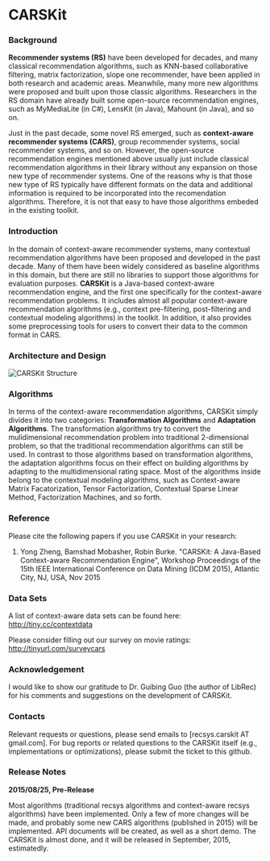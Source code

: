 # CARSKit

### Background

**Recommender systems (RS)** have been developed for decades, and many classical recommendation algorithms, such as KNN-based collaborative filtering, matrix factorization, slope one recommender, have been applied in both research and academic areas. Meanwhile, many more new algorithms were proposed and built upon those classic algorithms. Researchers in the RS domain have already built some open-source recommendation engines, such as MyMediaLite (in C#), LensKit (in Java), Mahount (in Java), and so on.

Just in the past decade, some novel RS emerged, such as **context-aware recommender systems (CARS)**, group recommender systems, social recommender systems, and so on. However, the open-source recommendation engines mentioned above usually just include classical recommendation algorithms in their library without any expansion on those new type of recommender systems. One of the reasons why is that those new type of RS typically have different formats on the data and additional information is required to be incorporated into the recomendation algorithms. Therefore, it is not that easy to have those algorithms embeded in the existing toolkit.

### Introduction

In the domain of context-aware recommender systems, many contextual recommendation algorithms have been proposed and developed in the past decade. Many of them have been widely considered as baseline algorithms in this domain, but there are still no libraries to support those algorithms for evaluation purposes. **CARSKit** is a Java-based context-aware recommendation engine, and the first one specifically for the context-aware recommendation problems. It includes almost all popular context-aware recommendation algorithms (e.g., context pre-filtering, post-filtering and contextual modeling algorithms) in the toolkit. In addition, it also provides some preprocessing tools for users to convert their data to the common format in CARS.

### Architecture and Design

![CARSKit Structure](http://students.depaul.edu/~yzheng8/images/CARSKit.png)

### Algorithms

In terms of the context-aware recommendation algorithms, CARSKit simply divides it into two categories: **Transformation Algorithms** and **Adaptation Algorithms**. The transformation algorithms try to convert the mulidimensional recommendation problem into traditional 2-dimensional problem, so that the traditional recommendation algorithms can still be used. In contrast to those algorithms based on transformation algorithms, the adaptation algorithms focus on their effect on building algorithms by adapting to the multidimensional rating space. Most of the algorithms inside belong to the contextual modeling algorithms, such as Context-aware Matrix Facatorization, Tensor Factorization, Contextual Sparse Linear Method, Factorization Machines, and so forth.

### Reference

Please cite the following papers if you use CARSKit in your research:

1. Yong Zheng, Bamshad Mobasher, Robin Burke. "CARSKit: A Java-Based Context-aware Recommendation Engine", Workshop Proceedings of the 15th IEEE International Conference on Data Mining (ICDM 2015), Atlantic City, NJ, USA, Nov 2015

### Data Sets

A list of context-aware data sets can be found here: http://tiny.cc/contextdata 

Please consider filling out our survey on movie ratings: http://tinyurl.com/surveycars

### Acknowledgement

I would like to show our gratitude to Dr. Guibing Guo (the author of LibRec) for his comments and suggestions on the development of CARSKit.

### Contacts

Relevant requests or questions, please send emails to [recsys.carskit AT gmail.com]. For bug reports or related questions to the CARSKit itself (e.g., implementations or optimizations), please submit the ticket to this github.

### Release Notes

**2015/08/25, Pre-Release**

Most algorithms (traditional recsys algorithms and context-aware recsys algorithms) have been implemented. Only a few of more changes will be made, and probably some new CARS algorithms (published in 2015) will be implemented. API documents will be created, as well as a short demo. The CARSKit is almost done, and it will be released in September, 2015, estimatedly.







